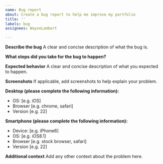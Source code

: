 ```yaml
---
name: Bug report
about: Create a bug report to help me improve my portfolio
title: ''
labels: bug
assignees: WayneLambert

---
```


**Describe the bug**
A clear and concise description of what the bug is.


**What steps did you take for the bug to happen?**


**Expected behavior**
A clear and concise description of what you expected to happen.


**Screenshots**
If applicable, add screenshots to help explain your problem.


**Desktop (please complete the following information):**
 - OS: [e.g. iOS]
 - Browser [e.g. chrome, safari]
 - Version [e.g. 22]

**Smartphone (please complete the following information):**
 - Device: [e.g. iPhone6]
 - OS: [e.g. iOS8.1]
 - Browser [e.g. stock browser, safari]
 - Version [e.g. 22]

**Additional context**
Add any other context about the problem here.
